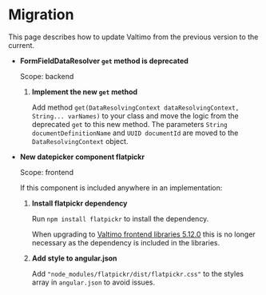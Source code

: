 # Migration

This page describes how to update Valtimo from the previous version to the current.

*   **FormFieldDataResolver `get` method is deprecated**

    Scope: backend

    1.  **Implement the new `get` method**

        Add method `get(DataResolvingContext dataResolvingContext, String... varNames)` to your class and move the logic from the deprecated `get` to this new method. The parameters `String documentDefinitionName` and `UUID documentId` are moved to the `DataResolvingContext` object.
*   **New datepicker component flatpickr**

    Scope: frontend

    If this component is included anywhere in an implementation:

    1.  **Install flatpickr dependency**

        Run `npm install flatpickr` to install the dependency.

        When upgrading to [Valtimo frontend libraries 5.12.0](../09.23.0/valtimo-frontend-libraries.md) this is no longer necessary as the dependency is included in the libraries.
    2.  **Add style to angular.json**

        Add `"node_modules/flatpickr/dist/flatpickr.css"` to the styles array in `angular.json` to avoid issues.

